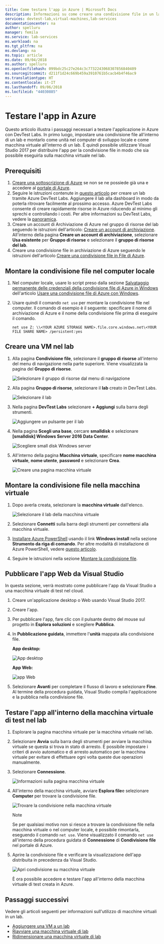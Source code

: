 ```yaml
---
title: Come testare l'app in Azure | Microsoft Docs
description: Informazioni su come creare una condivisione file in un lab e montarla nel computer locale; su come creare una macchina virtuale nel lab, quindi distribuire le applicazioni desktop o Web alla condivisione file e testarli.
services: devtest-lab,virtual-machines,lab-services
documentationcenter: na
author: spelluru
manager: femila
ms.service: lab-services
ms.workload: na
ms.tgt_pltfrm: na
ms.devlang: na
ms.topic: article
ms.date: 09/04/2018
ms.author: spelluru
ms.openlocfilehash: 099bdc25c27e264c3c7732243068307856840409
ms.sourcegitcommit: d211f1d24c669b459a3910761b5cacb4b4f46ac9
ms.translationtype: HT
ms.contentlocale: it-IT
ms.lasthandoff: 09/06/2018
ms.locfileid: "44030885"
---
```

# <a name="test-your-app-in-azure"></a>Testare l'app in Azure 
Questo articolo illustra i passaggi necessari a testare l'applicazione in Azure con DevTest Labs. In primo luogo, impostare una condivisione file all'interno di un lab e montarlo come unità nel computer di sviluppo locale e come macchina virtuale all'interno di un lab. È quindi possibile utilizzare Visual Studio 2017 per distribuire l'app per la condivisione file in modo che sia possibile eseguirla sulla macchina virtuale nel lab.  

## <a name="prerequisites"></a>Prerequisiti 
1. [Creare una sottoscrizione di Azure](https://azure.microsoft.com/free/) se non se ne possiede già una e accedere al [portale di Azure](https://portal.azure.com).
2. Seguire le istruzioni contenute in [questo articolo](devtest-lab-create-lab.md) per creare un lab tramite Azure DevTest Labs. Aggiungere il lab alla dashboard in modo da poterla ritrovare facilmente al prossimo accesso. Azure DevTest Labs consente di creare rapidamente risorse in Azure riducendo al minimo gli sprechi e controllando i costi. Per altre informazioni su DevTest Labs, vedere la [panoramica](devtest-lab-overview.md). 
3. Creare un account di Archiviazione di Azure nel gruppo di risorse del lab seguendo le istruzioni dell'articolo: [Creare un account di archiviazione](../storage/common/storage-create-storage-account.md). All'interno della pagina **Creare un account di archiviazione**, selezionare **Usa esistente** per **Gruppo di risorse** e selezionare il **gruppo di risorse del lab**. 
4. Creare una condivisione file in archiviazione di Azure seguendo le istruzioni dell'articolo [Creare una condivisione file in File di Azure](../storage/files/storage-how-to-create-file-share.md). 

## <a name="mount-the-file-share-on-your-local-machine"></a>Montare la condivisione file nel computer locale
1. Nel computer locale, usare lo script preso dalla sezione [Salvataggio permanente delle credenziali della condivisione file di Azure in Windows](../storage/files/storage-how-to-use-files-windows.md#persisting-azure-file-share-credentials-in-windows) dell'articolo [Usare una condivisione file di Azure con Windows](../storage/files/storage-how-to-use-files-windows.md). 
2. Usare quindi il comando `net use` per montare la condivisione file nel computer. Il comando di esempio è il seguente: specificare il nome di archiviazione di Azure e il nome della condivisione file prima di eseguire il comando. 

    `net use Z: \\<YOUR AZURE STORAGE NAME>.file.core.windows.net\<YOUR FILE SHARE NAME> /persistent:yes`

## <a name="create-a-vm-in-the-lab"></a>Creare una VM nel lab
1. Alla pagina **Condivisione file**, selezionare il **gruppo di risorse** all'interno del menu di navigazione nella parte superiore. Viene visualizzata la pagina del **Gruppo di risorse**. 
    
    ![Selezionare il gruppo di risorse dal menu di navigazione](media/test-app-in-azure/select-resource-group-bread-crump.png)
2. Alla pagina **Gruppo di risorse**, selezionare il **lab** creato in DevTest Labs.

    ![Selezionare il lab](media/test-app-in-azure/select-devtest-lab-in-resource-group.png)
3. Nella pagina **DevTest Labs** selezionare **+ Aggiungi** sulla barra degli strumenti. 

    ![Aggiungere un pulsante per il lab](media/test-app-in-azure/add-button-in-lab.png)
4. Nella pagina **Scegli una base**, cercare **smalldisk** e selezionare **[smalldisk] Windows Server 2016 Data Center**. 

    ![Scegliere small disk Windows server](media/test-app-in-azure/choose-small-disk-windows-server.png)
5. All'interno della pagina **Macchina virtuale**, specificare **nome macchina virtuale**, **nome utente**, **password** e selezionare **Crea**.    
    
    ![Creare una pagina macchina virtuale](media/test-app-in-azure/create-virtual-machine-page.png)    

## <a name="mount-the-file-share-on-your-vm"></a>Montare la condivisione file nella macchina virtuale
1. Dopo averla creata, selezionare la **macchina virtuale** dall'elenco.    

    ![Selezionare il lab della macchina virtuale](media/test-app-in-azure/select-lab-vm.png)
2. Selezionare **Connetti** sulla barra degli strumenti per connettersi alla macchina virtuale. 
3. [Installare Azure PowerShell](https://azure.microsoft.com/downloads/) usando il link **Windows install** nella sezione **Strumento da riga di comando**. Per altre modalità di installazione di Azure PowerShell, vedere [questo articolo](/powershell/azure/install-azurerm-ps?view=azurermps-6.8.1).
4. Seguire le istruzioni nella sezione [Montare la condivisione file](#mount-the-file-share). 

## <a name="publish-your-app-from-visual-studio"></a>Pubblicare l'app Web da Visual Studio
In questa sezione, verrà mostrato come pubblicare l'app da Visual Studio a una macchina virtuale di test nel cloud.

1. Creare un'applicazione desktop o Web usando Visual Studio 2017.
2. Creare l'app.
3. Per pubblicare l'app, fare clic con il pulsante destro del mouse sul progetto in **Esplora soluzioni** e scegliere **Pubblica**. 
4. In **Pubblicazione guidata**, immettere l'**unità** mappata alla condivisione file.

    **App desktop:**

    ![App desktop](media/test-app-in-azure/desktop-app.png)

    **App Web:**

    ![app Web](media/test-app-in-azure/web-app.png)

1. Selezionare **Avanti** per completare il flusso di lavoro e selezionare **Fine**. Al termine della procedura guidata, Visual Studio compila l'applicazione e la pubblica nella condivisione file. 


## <a name="test-the-app-on-your-test-vm-in-the-lab"></a>Testare l'app all'interno della macchina virtuale di test nel lab

1. Esplorare la pagina macchina virtuale per la macchina virtuale nel lab. 
2. Selezionare **Avvia** sulla barra degli strumenti per avviare la macchina virtuale se questa si trova in stato di arresto. È possibile impostare i criteri di avvio automatico e di arresto automatico per la macchina virtuale per evitare di effettuare ogni volta queste due operazioni manualmente. 
3. Selezionare **Connessione**.

    ![Informazioni sulla pagina macchina virtuale](media/test-app-in-azure/virtual-machine-page.png)
4. All'interno della macchina virtuale, avviare **Esplora file**e selezionare **Computer** per trovare la condivisione file.

    ![Trovare la condivisione nella macchina virtuale](media/test-app-in-azure/find-share-on-vm.png)

    > [!NOTE]
    > Se per qualsiasi motivo non si riesce a trovare la condivisione file nella macchina virtuale o nel computer locale, è possibile rimontarla, eseguendo il comando `net use`. Viene visualizzato il comando `net use` all'interno della procedura guidata di **Connessione** di **Condivisione file** nel portale di Azure.
1. Aprire la condivisione file e verificare la visualizzazione dell'app distribuita in precedenza da Visual Studio. 

    ![Apri condivisione su macchina virtuale](media/test-app-in-azure/open-file-share.png)

    È ora possibile accedere e testare l'app all'interno della macchina virtuale di test creata in Azure.

## <a name="next-steps"></a>Passaggi successivi
Vedere gli articoli seguenti per informazioni sull'utilizzo di macchine virtuali in un lab. 

- [Aggiungere una VM a un lab](devtest-lab-add-vm.md)
- [Riavviare una macchina virtuale di lab](devtest-lab-restart-vm.md)
- [Ridimensionare una macchina virtuale di lab](devtest-lab-resize-vm.md)
